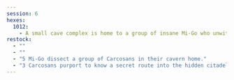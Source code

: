```yaml
---
session: 6
hexes: 
  1012:
    - A small cave complex is home to a group of insane Mi-Go who unwittingly gaurd a second entrance into the hidden citadel found in this hex.
restock:
  - ""
  - ""
  - "5 Mi-Go dissect a group of Carcosans in their cavern home."
  - "3 Carcosans purport to know a secret route into the hidden citadel in Hex 1012. They will reveal the entrance is guarded by Mi-Go—for a small fee."
---
```






